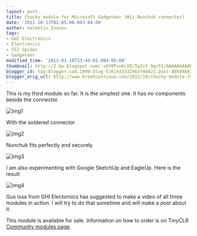 ```yaml
---
layout: post
title: Chucky module for Microsoft Gadgeteer (Wii Nunchuk connector)
date: '2011-10-13T01:05:00.003-04:00'
author: Valentin Ivanov
tags:
- GHI Electronics
- Electronics
- FEZ Spider
- Gadgeteer
modified_time: '2012-03-10T23:44:01.004-05:00'
thumbnail: http://2.bp.blogspot.com/-zQY0PsnKcVQ/TpZvf-9grSI/AAAAAAAAANQ/6D0Y6RG6vp8/s72-c/IMG_3707.JPG
blogger_id: tag:blogger.com,1999:blog-5161433332962744423.post-8050488342411309543
blogger_orig_url: http://www.breakcontinue.com/2011/10/chucky-module-for-microsoft-gadgeteer.html
---
```

This is my third module so far. It is the simplest one. It has no components beside the connector.

![img1](http://2.bp.blogspot.com/-zQY0PsnKcVQ/TpZvf-9grSI/AAAAAAAAANQ/6D0Y6RG6vp8/s1600/IMG_3707.JPG)

With the soldered connector

![img2](http://2.bp.blogspot.com/-DaPAgqYepAI/TpZvxpWBwlI/AAAAAAAAANY/eQE6QTuwfGk/s1600/IMG_3709.JPG)

Nunchuk fits perfectly and securely

![img3](http://4.bp.blogspot.com/-2KNExcpUTWc/TpZwIActMYI/AAAAAAAAANg/H7IrX6IvWTY/s1600/IMG_3713.JPG)

I am also experimenting with Google SketchUp and EagleUp. Here is the result

![img4](http://2.bp.blogspot.com/-vWJTyu2YSP4/TpZwRk-2E7I/AAAAAAAAANo/gF8Rdz9BMsQ/s1600/Chucky.jpg)

Gus Issa from GHI Electornics has suggested to make a video of all three modules in action. I will try to do that sometime and will make a post about it.

This module is available for sale. Information on how to order is on TinyCLR [Community modules page](http://wiki.tinyclr.com/index.php?title=Community_Offers#Chucky_Module_v1.0).